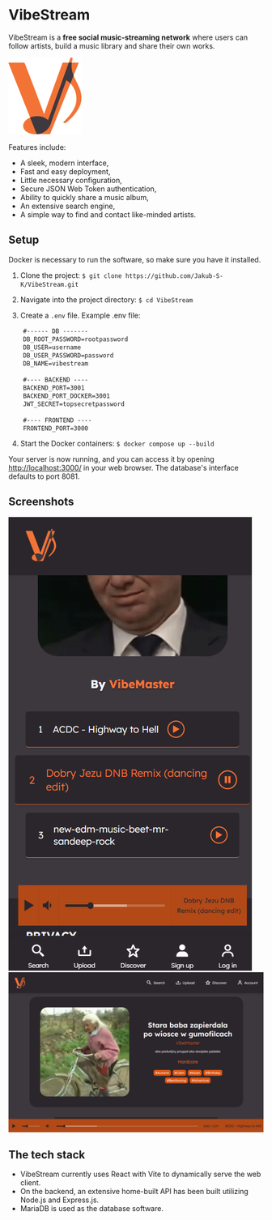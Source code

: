 VibeStream
============

VibeStream is a **free social music-streaming network** where users can follow artists, build a music library and share their own works.

![logo](frontend/src/assets/img/logo.png)

Features include:
* A sleek, modern interface,
* Fast and easy deployment,
* Little necessary configuration,
* Secure JSON Web Token authentication,
* Ability to quickly share a music album,
* An extensive search engine,
* A simple way to find and contact like-minded artists.

Setup 
---------------------------

Docker is necessary to run the software, so make sure you have it installed.

1. Clone the project:
`$ git clone https://github.com/Jakub-S-K/VibeStream.git`

2. Navigate into the project directory:
`$ cd VibeStream`

3. Create a `.env` file.
Example .env file:

```
	#------ DB -------
	DB_ROOT_PASSWORD=rootpassword
	DB_USER=username
	DB_USER_PASSWORD=password
	DB_NAME=vibestream
	
	#---- BACKEND ----
	BACKEND_PORT=3001
	BACKEND_PORT_DOCKER=3001
	JWT_SECRET=topsecretpassword
	
	#---- FRONTEND ----
	FRONTEND_PORT=3000
```

4. Start the Docker containers:
`$ docker compose up --build`

Your server is now running, and you can access it by opening <http://localhost:3000/> in your web browser. The database's interface defaults to port 8081.

Screenshots
-------------
![screenshot](screenshots/ss1.png)
![screenshot](screenshots/ss2.png)

The tech stack
--------------
* VibeStream currently uses React with Vite to dynamically serve the web client.
* On the backend, an extensive home-built API has been built utilizing Node.js and Express.js.
* MariaDB is used as the database software.
